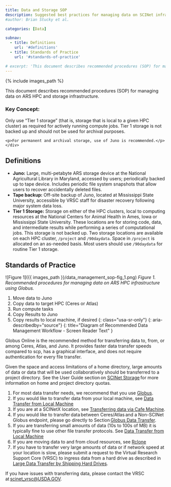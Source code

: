 ```yaml
---
title: Data and Storage SOP
description: Suggested best practices for managing data on SCINet infrastructure
#author: Brian Stucky et al.

categories: [Data]

subnav:
  - title: Definitions
    url: '#definitions'
  - title: Standards of Practice
    url: '#standards-of-practice'

# excerpt: 'This document describes recommended procedures (SOP) for managing data on ARS HPC and storage infrastructure.  The key concept is to only use “Tier 1 storage” (that is, storage that is local to a given HPC cluster) as required for actively running compute jobs. Tier 1 storage is not backed up and should not be used for archival purposes.  For permanent and archival storage, use of Juno is recommended'
---
```


{% include images_path %}




This document describes recommended procedures (SOP) for managing data on ARS HPC and storage infrastructure.

<div class="usa-summary-box" role="region" aria-labelledby="summary-box-key-information">
  <div class="usa-summary-box__body">
    <h3 class="usa-summary-box__heading" id="summary-box-key-information">
      Key Concept:
    </h3>
    <div class="usa-summary-box__text">
    <p>Only use “Tier 1 storage” (that is, storage that is local to a given HPC cluster) as required for actively running compute jobs. Tier 1 storage is not backed up and should not be used for archival purposes.</p>
    
    <p>For permanent and archival storage, use of Juno is recommended.</p>
    </div>
  </div>
</div>

<!--excerpt-->

## Definitions
* **Juno:** Large, multi-petabyte ARS storage device at the National Agricultural Library in Maryland, accessed by users; periodically backed up to tape device.  Includes periodic file system snapshots that allow users to recover accidentally deleted files.
* **Tape backup:** Off-site backup of Juno, located at Mississippi State University, accessible by VRSC staff for disaster recovery following major system data loss.
* **Tier 1 Storage:** Storage on either of the HPC clusters, local to computing resources at the National Centers for Animal Health in Ames, Iowa or Mississippi State University. These locations are for storing code, data, and intermediate results while performing a series of computational jobs. This storage is not backed up. Two storage locations are available on each HPC cluster, `/project` and `/90daydata`. Space in `/project` is allocated on an as-needed basis. Most users should use `/90daydata` for routine Tier 1 storage.

## Standards of Practice

![Figure 1]({{ images_path }}/data_management_sop-fig_1.png)
*Figure 1. Recommended procedures for managing data on ARS HPC infrastructure using Globus.*

1. Move data to Juno
1. Copy data to target HPC (Ceres or Atlas)
1. Run compute tasks
1. Copy Results to Juno
1. Copy results to local machine, if desired
{: class="usa-sr-only"}
{: aria-describedby="source"}
{: title="Diagram of Recommended Data Management Workflow - Screen Reader Text" }  

Globus Online is the recommended method for transferring data to, from, or among Ceres, Atlas, and Juno. It provides faster data transfer speeds compared to scp, has a graphical interface, and does not require authentication for every file transfer.  

Given the space and access limitations of a home directory, large amounts of data or data that will be used collaboratively should be transferred to a project directory. See the User Guide section on [SCINet Storage](/guides/storage) for more information on home and project directory quotas.  

1. For most data transfer needs, we recommend that you use [Globus](/guides/data/transfer/globus).  
  1. If you would like to transfer data from your local machine, see [Data Transfer from Local Machine](/guides/data/transfer/local)  
  1. If you are at a SCINetX location, see [Transferring data via Cafe Machine](/guides/data/transfer/cafe). 
  1. If you would like to transfer data between Ceres/Atlas and a Non-SCINet Globus endpoint, please go directly to Section [Globus Data Transfer](/guides/data/transfer/globus).  
1. If you are transferring small amounts of data (10s to 100s of MB) it is typically fine to use other file transfer protocols. See [Data Transfer from Local Machine](/guides/data/transfer/local) 
1. If you are moving data to and from cloud resources, see [Rclone](/guides/data/transfer/rclone) 
1. If you have to transfer very large amounts of data or if network speed at your location is slow, please submit a request to the Virtual Research Support Core (VRSC) to ingress data from a hard drive as described in [Large Data Transfer by Shipping Hard Drives](/guides/data/transfer/shipping).  

If you have issues with transferring data, please contact the VRSC at scinet_vrsc@USDA.GOV. 
